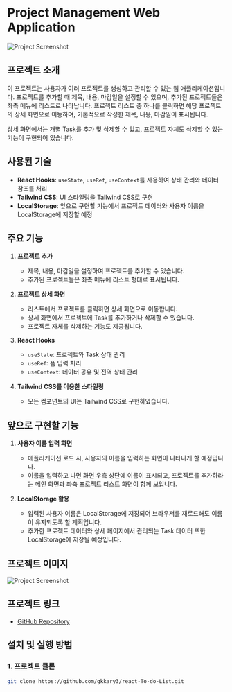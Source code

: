 # Project Management Web Application

![Project Screenshot](./path-to-your-screenshot.png)

## 프로젝트 소개
이 프로젝트는 사용자가 여러 프로젝트를 생성하고 관리할 수 있는 웹 애플리케이션입니다. 프로젝트를 추가할 때 제목, 내용, 마감일을 설정할 수 있으며, 추가된 프로젝트들은 좌측 메뉴에 리스트로 나타납니다. 프로젝트 리스트 중 하나를 클릭하면 해당 프로젝트의 상세 화면으로 이동하며, 기본적으로 작성한 제목, 내용, 마감일이 표시됩니다.

상세 화면에서는 개별 Task를 추가 및 삭제할 수 있고, 프로젝트 자체도 삭제할 수 있는 기능이 구현되어 있습니다.

## 사용된 기술

- **React Hooks**: `useState`, `useRef`, `useContext`를 사용하여 상태 관리와 데이터 참조를 처리
- **Tailwind CSS**: UI 스타일링을 Tailwind CSS로 구현
- **LocalStorage**: 앞으로 구현할 기능에서 프로젝트 데이터와 사용자 이름을 LocalStorage에 저장할 예정

## 주요 기능

1. **프로젝트 추가**  
   - 제목, 내용, 마감일을 설정하여 프로젝트를 추가할 수 있습니다.
   - 추가된 프로젝트들은 좌측 메뉴에 리스트 형태로 표시됩니다.

2. **프로젝트 상세 화면**  
   - 리스트에서 프로젝트를 클릭하면 상세 화면으로 이동합니다.
   - 상세 화면에서 프로젝트에 Task를 추가하거나 삭제할 수 있습니다.
   - 프로젝트 자체를 삭제하는 기능도 제공됩니다.

3. **React Hooks**  
   - `useState`: 프로젝트와 Task 상태 관리
   - `useRef`: 폼 입력 처리
   - `useContext`: 데이터 공유 및 전역 상태 관리

4. **Tailwind CSS를 이용한 스타일링**  
   - 모든 컴포넌트의 UI는 Tailwind CSS로 구현하였습니다.

## 앞으로 구현할 기능

1. **사용자 이름 입력 화면**
   - 애플리케이션 로드 시, 사용자의 이름을 입력하는 화면이 나타나게 할 예정입니다.
   - 이름을 입력하고 나면 화면 우측 상단에 이름이 표시되고, 프로젝트를 추가하라는 메인 화면과 좌측 프로젝트 리스트 화면이 함께 보입니다.
   
2. **LocalStorage 활용**
   - 입력된 사용자 이름은 LocalStorage에 저장되어 브라우저를 재로드해도 이름이 유지되도록 할 계획입니다.
   - 추가한 프로젝트 데이터와 상세 페이지에서 관리되는 Task 데이터 또한 LocalStorage에 저장될 예정입니다.

## 프로젝트 이미지

![Project Screenshot](./path-to-your-screenshot.png)

## 프로젝트 링크
- [GitHub Repository](https://github.com/your-username/project-management-app)

## 설치 및 실행 방법

### 1. 프로젝트 클론
```bash
git clone https://github.com/gkkary3/react-To-do-List.git

